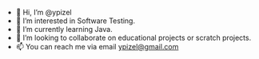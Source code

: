 - 👋 Hi, I’m @ypizel
- 👀 I’m interested in Software Testing.
- 🌱 I’m currently learning Java.
- 💞️ I’m looking to collaborate on educational projects or scratch projects.
- 📫 You can reach me via email ypizel@gmail.com
<!---
ypizel/ypizel is a ✨ special ✨ repository because its `README.md` (this file) appears on your GitHub profile.
You can click the Preview link to take a look at your changes.
--->
